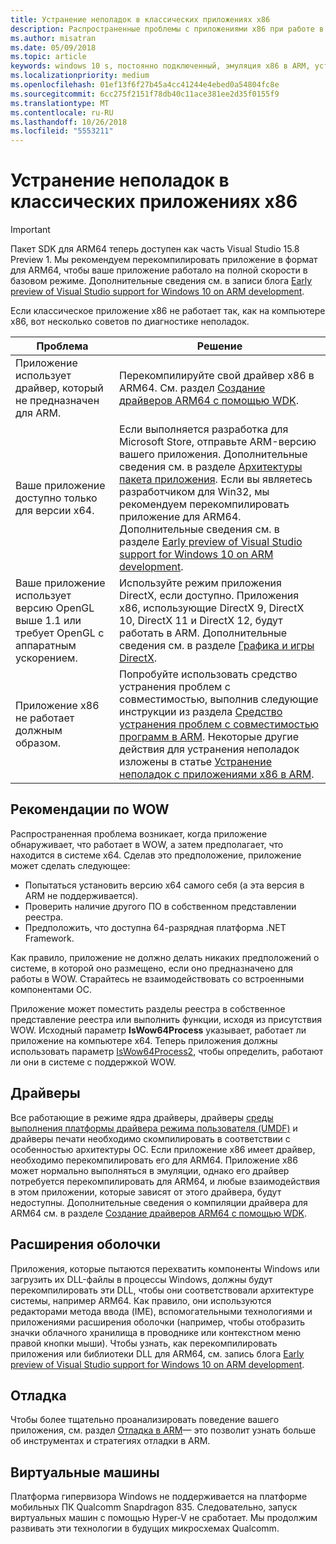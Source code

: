 ```yaml
---
title: Устранение неполадок в классических приложениях x86
description: Распространенные проблемы с приложениями x86 при работе в ARM и способы их устранения.
ms.author: misatran
ms.date: 05/09/2018
ms.topic: article
keywords: windows 10 s, постоянно подключенный, эмуляция x86 в ARM, устранение неполадок
ms.localizationpriority: medium
ms.openlocfilehash: 01ef13f6f27b45a4cc41244e4ebed0a54804fc8e
ms.sourcegitcommit: 6cc275f2151f78db40c11ace381ee2d35f0155f9
ms.translationtype: MT
ms.contentlocale: ru-RU
ms.lasthandoff: 10/26/2018
ms.locfileid: "5553211"
---
```

# <a name="troubleshooting-x86-desktop-apps"></a>Устранение неполадок в классических приложениях x86
>[!IMPORTANT]
> Пакет SDK для ARM64 теперь доступен как часть Visual Studio 15.8 Preview 1. Мы рекомендуем перекомпилировать приложение в формат для ARM64, чтобы ваше приложение работало на полной скорости в базовом режиме. Дополнительные сведения см. в записи блога [Early preview of Visual Studio support for Windows 10 on ARM development](https://blogs.windows.com/buildingapps/2018/05/08/visual-studio-support-for-windows-10-on-arm-development/).

Если классическое приложение x86 не работает так, как на компьютере x86, вот несколько советов по диагностике неполадок.

|Проблема|Решение|
|-----|--------|
| Приложение использует драйвер, который не предназначен для ARM. | Перекомпилируйте свой драйвер x86 в ARM64. См. раздел [Создание драйверов ARM64 с помощью WDK](https://docs.microsoft.com/en-us/windows-hardware/drivers/develop/building-arm64-drivers). |
| Ваше приложение доступно только для версии x64. | Если выполняется разработка для Microsoft Store, отправьте ARM-версию вашего приложения. Дополнительные сведения см. в разделе [Архитектуры пакета приложения](../packaging/device-architecture.md). Если вы являетесь разработчиком для Win32, мы рекомендуем перекомпилировать приложение для ARM64. Дополнительные сведения см. в разделе [Early preview of Visual Studio support for Windows 10 on ARM development](https://blogs.windows.com/buildingapps/2018/05/08/visual-studio-support-for-windows-10-on-arm-development/). |
| Ваше приложение использует версию OpenGL выше 1.1 или требует OpenGL с аппаратным ускорением. | Используйте режим приложения DirectX, если доступно. Приложения x86, использующие DirectX 9, DirectX 10, DirectX 11 и DirectX 12, будут работать в ARM. Дополнительные сведения см. в разделе [Графика и игры DirectX](https://msdn.microsoft.com/en-us/library/windows/desktop/ee663274(v=vs.85).aspx). |
| Приложение x86 не работает должным образом. | Попробуйте использовать средство устранения проблем с совместимостью, выполнив следующие инструкции из раздела [Средство устранения проблем с совместимостью программ в ARM](apps-on-arm-program-compat-troubleshooter.md). Некоторые другие действия для устранения неполадок изложены в статье [Устранение неполадок с приложениями x86 в ARM](apps-on-arm-troubleshooting-x86.md). |

## <a name="best-practices-for-wow"></a>Рекомендации по WOW
Распространенная проблема возникает, когда приложение обнаруживает, что работает в WOW, а затем предполагает, что находится в системе x64. Сделав это предположение, приложение может сделать следующее:

- Попытаться установить версию x64 самого себя (а эта версия в ARM не поддерживается).
- Проверить наличие другого ПО в собственном представлении реестра.
- Предположить, что доступна 64-разрядная платформа .NET Framework.

Как правило, приложение не должно делать никаких предположений о системе, в которой оно размещено, если оно предназначено для работы в WOW. Старайтесь не взаимодействовать со встроенными компонентами ОС.

Приложение может поместить разделы реестра в собственное представление реестра или выполнить функции, исходя из присутствия WOW. Исходный параметр **IsWow64Process** указывает, работает ли приложение на компьютере x64. Теперь приложения должны использовать параметр [IsWow64Process2](https://msdn.microsoft.com/en-us/library/windows/desktop/mt804318(v=vs.85).aspx), чтобы определить, работают ли они в системе с поддержкой WOW. 

## <a name="drivers"></a>Драйверы 
Все работающие в режиме ядра драйверы, драйверы [среды выполнения платформы драйвера режима пользователя (UMDF)](https://docs.microsoft.com/windows-hardware/drivers/wdf/overview-of-the-umdf) и драйверы печати необходимо скомпилировать в соответствии с особенностью архитектуры ОС. Если приложение x86 имеет драйвер, необходимо перекомпилировать его для ARM64. Приложение x86 может нормально выполняться в эмуляции, однако его драйвер потребуется перекомпилировать для ARM64, и любые взаимодействия в этом приложении, которые зависят от этого драйвера, будут недоступны. Дополнительные сведения о компиляции драйвера для ARM64 см. в разделе [Создание драйверов ARM64 с помощью WDK](https://docs.microsoft.com/windows-hardware/drivers/develop/building-arm64-drivers).

## <a name="shell-extensions"></a>Расширения оболочки 
Приложения, которые пытаются перехватить компоненты Windows или загрузить их DLL-файлы в процессы Windows, должны будут перекомпилировать эти DLL, чтобы они соответствовали архитектуре системы, например ARM64. Как правило, они используются редакторами метода ввода (IME), вспомогательными технологиями и приложениями расширения оболочки (например, чтобы отобразить значки облачного хранилища в проводнике или контекстном меню правой кнопки мыши). Чтобы узнать, как перекомпилировать приложения или библиотеки DLL для ARM64, см. запись блога [Early preview of Visual Studio support for Windows 10 on ARM development](https://blogs.windows.com/buildingapps/2018/05/08/visual-studio-support-for-windows-10-on-arm-development/). 

## <a name="debugging"></a>Отладка
Чтобы более тщательно проанализировать поведение вашего приложения, см. раздел [Отладка в ARM](https://docs.microsoft.com/en-us/windows-hardware/drivers/debugger/debugging-arm64)— это позволит узнать больше об инструментах и стратегиях отладки в ARM.

## <a name="virtual-machines"></a>Виртуальные машины
Платформа гипервизора Windows не поддерживается на платформе мобильных ПК Qualcomm Snapdragon 835. Следовательно, запуск виртуальных машин с помощью Hyper-V не сработает. Мы продолжим развивать эти технологии в будущих микросхемах Qualcomm. 